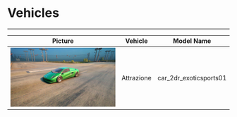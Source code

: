 # Vehicles

---

| Picture | Vehicle | Model Name |
|:-------:|:-------:|:----------:|
| ![alt text](images/vehicles/attrazione.jpg "Car") | Attrazione | car_2dr_exoticsports01 |
